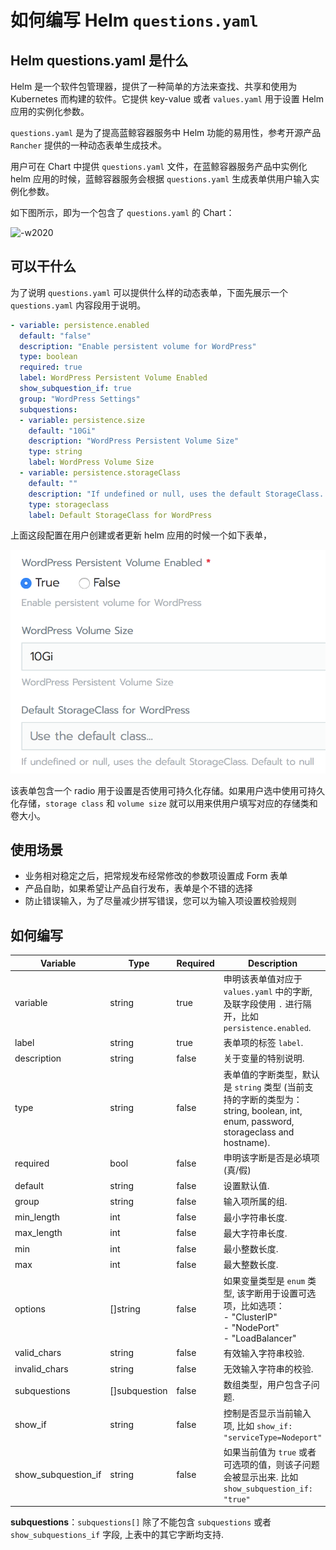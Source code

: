 # 如何编写 Helm `questions.yaml`

## Helm questions.yaml 是什么

Helm 是一个软件包管理器，提供了一种简单的方法来查找、共享和使用为 Kubernetes 而构建的软件。它提供 key-value 或者 `values.yaml` 用于设置 Helm 应用的实例化参数。

`questions.yaml` 是为了提高蓝鲸容器服务中 Helm 功能的易用性，参考开源产品 `Rancher` 提供的一种动态表单生成技术。

用户可在 Chart 中提供 `questions.yaml` 文件，在蓝鲸容器服务产品中实例化 helm 应用的时候，蓝鲸容器服务会根据 `questions.yaml` 生成表单供用户输入实例化参数。

如下图所示，即为一个包含了 `questions.yaml` 的 Chart：

![-w2020](../../assets/15422121558476.jpg)

## 可以干什么
为了说明 `questions.yaml` 可以提供什么样的动态表单，下面先展示一个 `questions.yaml` 内容段用于说明。

```yaml
- variable: persistence.enabled
  default: "false"
  description: "Enable persistent volume for WordPress"
  type: boolean
  required: true
  label: WordPress Persistent Volume Enabled
  show_subquestion_if: true
  group: "WordPress Settings"
  subquestions:
  - variable: persistence.size
    default: "10Gi"
    description: "WordPress Persistent Volume Size"
    type: string
    label: WordPress Volume Size
  - variable: persistence.storageClass
    default: ""
    description: "If undefined or null, uses the default StorageClass. Default to null"
    type: storageclass
    label: Default StorageClass for WordPress
```

上面这段配置在用户创建或者更新 helm 应用的时候一个如下表单，

![-w2020](../../assets/1.png)

该表单包含一个 radio 用于设置是否使用可持久化存储。如果用户选中使用可持久化存储，`storage class` 和 `volume size` 就可以用来供用户填写对应的存储类和卷大小。

## 使用场景

- 业务相对稳定之后，把常规发布经常修改的参数项设置成 Form 表单
- 产品自助，如果希望让产品自行发布，表单是个不错的选择
- 防止错误输入，为了尽量减少拼写错误，您可以为输入项设置校验规则

## 如何编写

| Variable  | Type | Required | Description |
| ------------- | ------------- | --- |------------- |
| 	variable          | string  | true    |  申明该表单值对应于 `values.yaml` 中的字断, 及联字段使用 `.` 进行隔开，比如 `persistence.enabled`. |
| 	label             | string  | true      |  表单项的标签 `label`. |
| 	description       | string  | false      |  关于变量的特别说明.|
| 	type              | string  | false      | 表单值的字断类型，默认是 `string` 类型 (当前支持的字断的类型为： string, boolean, int, enum, password, storageclass and hostname).|
| 	required          | bool    | false      |  申明该字断是否是必填项 (真/假)|
| 	default           | string  | false      |  设置默认值. |
| 	group             | string  | false      |  输入项所属的组. |
| 	min_length        | int     | false      | 最小字符串长度.|
| 	max_length        | int     | false      | 最大字符串长度.|
| 	min               | int     | false      |  最小整数长度. |
| 	max               | int     | false      |  最大整数长度. |
| 	options           | []string | false     |  如果变量类型是 `enum` 类型, 该字断用于设置可选项，比如选项：<br> - "ClusterIP" <br> - "NodePort" <br> - "LoadBalancer"|
| 	valid_chars       | string   | false     | 有效输入字符串校验. |
| 	invalid_chars     | string   | false     |  无效输入字符串的校验.|
| 	subquestions      | []subquestion | false|  数组类型，用户包含子问题.|
| 	show_if           | string      | false  | 控制是否显示当前输入项, 比如 `show_if: "serviceType=Nodeport"` |
| 	show\_subquestion_if |  string  | false     | 如果当前值为 `true` 或者可选项的值，则该子问题会被显示出来. 比如 `show_subquestion_if: "true"`|

**subquestions**：`subquestions[]` 除了不能包含 `subquestions` 或者 `show_subquestions_if` 字段, 上表中的其它字断均支持.
